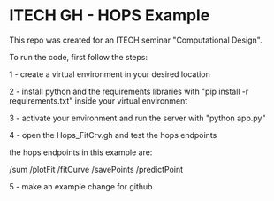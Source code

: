 ITECH GH - HOPS Example
=======================================

This repo was created for an ITECH seminar "Computational Design".

To run the code, first follow the steps:

1 - create a virtual environment in your desired location

2 - install python and the requirements libraries with "pip install -r   requirements.txt" inside your virtual environment

3 - activate your environment and run the server with "python app.py"

4 - open the Hops_FitCrv.gh and test the hops endpoints

the hops endpoints in this example are:

/sum
/plotFit
/fitCurve
/savePoints
/predictPoint

5 - make an example change for github